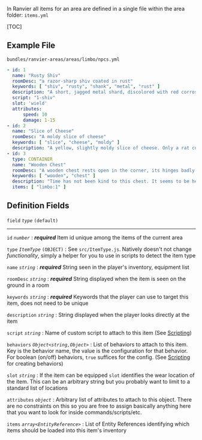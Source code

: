 In Ranvier all items for an area are defined in a single file within the area folder: `items.yml`

[TOC]

## Example File

`bundles/ranvier-areas/areas/limbo/npcs.yml`
``` yaml
- id: 1
  name: "Rusty Shiv"
  roomDesc: "a razor-sharp shiv coated in rust"
  keywords: [ "shiv", "rusty", "shank", "metal", "rust" ]
  description: "A short, jagged metal shard, discolored with red corrosion. Rather than a handle, someone has wrapped grimy grip tape around the base of the instrument."
  script: "1-shiv"
  slot: 'wield'
  attributes:
      speed: 10
      damage: 1-15
- id: 2
  name: "Slice of Cheese"
  roomDesc: "A moldy slice of cheese"
  keywords: [ "slice", "cheese", "moldy" ]
  description: "A yellow, slightly moldy slice of cheese. Only a rat could find this appetizing."
- id: 3
  type: CONTAINER
  name: "Wooden Chest"
  roomDesc: "A wooden chest rests open in the corner, its hinges badly rusted."
  keywords: [ "wooden", "chest" ]
  description: "Time has not been kind to this chest. It seems to be held together solely by the dirt and rust."
  items: [ "limbo:1" ]
```

## Definition Fields

`field` _`type`_ `(default)`

----

`id` _`number`_
:    ***required*** Item id unique among the items of the current area

`type` _`ItemType`_ `(OBJECT)`
:    See `src/ItemType.js`. Natively doesn't not change _functionality_, simply a helper for you to use in scripts to
detect the item type

`name` _`string`_
:    ***required*** String seen in the player's inventory, equipment list

`roomDesc` _`string`_
:    ***required*** String displayed when the item is seen on the ground in a room

`keywords` _`string`_
:    ***required*** Keywords that the player can use to target this item, does not need to be unique

`description` _`string`_
:    String displayed when the player looks directly at the item

`script` _`string`_
:    Name of custom script to attach to this item (See [Scripting](scripting.md))

`behaviors` _`Object<string,Object>`_
:    List of behaviors to attach to this item. Key is the behavior name, the value is the configuration for that
behavior. For boolean (on/off) behaviors, `true` suffices for the config. (See [Scripting](scripting.md) for creating behaviors)

`slot` _`string`_
:    If the item can be equipped `slot` identifies the wear location of the item. This can be an arbitrary string but
you probably want to limit to a standard list of locations

`attributes` _`object`_
:    Arbitrary list of attributes to attach to this object. There are no constraints on this so you are free to assign
basically anything here that you want to look for inside commands/scripts/etc.

`items` _`array<EntityReference>`_
:    List of Entity References identifying which items should be loaded into this item's inventory
